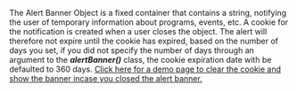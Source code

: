 The Alert Banner Object is a fixed container that contains a string, notifying the user of temporary information about programs, events, etc. A cookie for the notification is created when a user closes the object. The alert will therefore not expire until the cookie has expired, based on the number of days you set, if you did not specify the number of days through an argument to the ***alertBanner()*** class, the cookie expiration date with be defaulted to  360 days. [Click here for a demo page to clear the cookie and show the banner incase you closed the alert banner.](alert-banner-demo)
